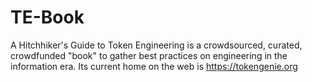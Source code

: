 # TE-Book
A Hitchhiker's Guide to Token Engineering is a crowdsourced, curated, crowdfunded "book" to gather best practices on engineering in the information era. Its current home on the web is https://tokengenie.org 
